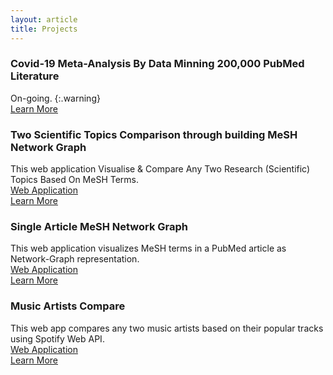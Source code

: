 ```yaml
---
layout: article
title: Projects
---
```


### Covid-19 Meta-Analysis By Data Minning 200,000 PubMed Literature
On-going.
{:.warning}
<br>
<a class="button button--primary button--rounded button--xs" href="https://github.com/akshayonly/twohundredthousand-covid-19-literature/">Learn More</a> 

### Two Scientific Topics Comparison through building MeSH Network Graph
This web application Visualise & Compare Any Two Research (Scientific) Topics Based On MeSH Terms.
<br>
<a class="button button--primary button--rounded button--xs" href="https://tcmng.herokuapp.com/">Web Application</a> 
<br>
<a class="button button--primary button--rounded button--xs" href="https://github.com/akshayonly/tcMNG/">Learn More</a> 

### Single Article MeSH Network Graph
This web application visualizes MeSH terms in a PubMed article as Network-Graph representation.
<br>
<a class="button button--primary button--rounded button--xs" href="https://samng.herokuapp.com/">Web Application</a> 
<br>
<a class="button button--primary button--rounded button--xs" href="https://github.com/akshayonly/saMNG/">Learn More</a> 

### Music Artists Compare
This web app compares any two music artists based on their popular tracks using Spotify Web API.
<br>
<a class="button button--primary button--rounded button--xs" href="https://artist-compare.herokuapp.com/">Web Application</a> 
<br>
<a class="button button--primary button--rounded button--xs" href="https://github.com/akshayonly/Artist-Compare/">Learn More</a> 
